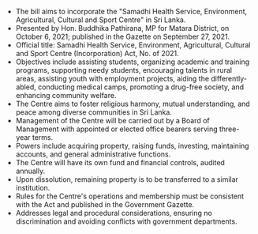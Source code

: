 - The bill aims to incorporate the "Samadhi Health Service, Environment, Agricultural, Cultural and Sport Centre" in Sri Lanka.
- Presented by Hon. Buddhika Pathirana, MP for Matara District, on October 6, 2021; published in the Gazette on September 27, 2021.
- Official title: Samadhi Health Service, Environment, Agricultural, Cultural and Sport Centre (Incorporation) Act, No. of 2021.
- Objectives include assisting students, organizing academic and training programs, supporting needy students, encouraging talents in rural areas, assisting youth with employment projects, aiding the differently-abled, conducting medical camps, promoting a drug-free society, and enhancing community welfare.
- The Centre aims to foster religious harmony, mutual understanding, and peace among diverse communities in Sri Lanka.
- Management of the Centre will be carried out by a Board of Management with appointed or elected office bearers serving three-year terms.
- Powers include acquiring property, raising funds, investing, maintaining accounts, and general administrative functions.
- The Centre will have its own fund and financial controls, audited annually.
- Upon dissolution, remaining property is to be transferred to a similar institution.
- Rules for the Centre's operations and membership must be consistent with the Act and published in the Government Gazette.
- Addresses legal and procedural considerations, ensuring no discrimination and avoiding conflicts with government departments.